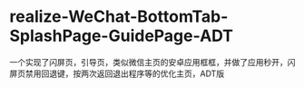 # realize-WeChat-BottomTab-SplashPage-GuidePage-ADT
一个实现了闪屏页，引导页，类似微信主页的安卓应用框框，并做了应用秒开，闪屏页禁用回退键，按两次返回退出程序等的优化主页，ADT版
